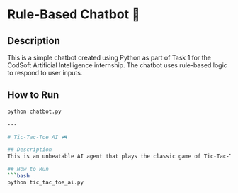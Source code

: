 # Rule-Based Chatbot 🤖

## Description
This is a simple chatbot created using Python as part of Task 1 for the CodSoft Artificial Intelligence internship. The chatbot uses rule-based logic to respond to user inputs.

## How to Run
```bash
python chatbot.py

---

# Tic-Tac-Toe AI 🎮

## Description
This is an unbeatable AI agent that plays the classic game of Tic-Tac-Toe using the Minimax algorithm. It was added as a learning project to explore basic game theory and AI search algorithms.

## How to Run
```bash
python tic_tac_toe_ai.py
